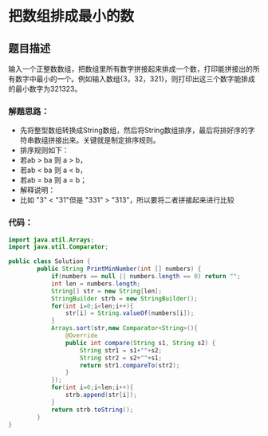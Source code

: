 # 把数组排成最小的数

## 题目描述
输入一个正整数数组，把数组里所有数字拼接起来排成一个数，打印能拼接出的所有数字中最小的一个。例如输入数组{3，32，321}，则打印出这三个数字能排成的最小数字为321323。

### 解题思路：

 * 先将整型数组转换成String数组，然后将String数组排序，最后将排好序的字符串数组拼接出来。关键就是制定排序规则。
 * 排序规则如下：
 * 若ab > ba 则 a > b，
 * 若ab < ba 则 a < b，
 * 若ab = ba 则 a = b；
 * 解释说明：
 * 比如 "3" < "31"但是 "331" > "313"，所以要将二者拼接起来进行比较


### 代码：


```java
import java.util.Arrays;
import java.util.Comparator;

public class Solution {
        public String PrintMinNumber(int [] numbers) {
            if(numbers == null || numbers.length == 0) return "";
            int len = numbers.length;
            String[] str = new String[len];
            StringBuilder strb = new StringBuilder();
            for(int i=0;i<len;i++){
                str[i] = String.valueOf(numbers[i]);
            }
            Arrays.sort(str,new Comparator<String>(){
                @Override
                public int compare(String s1, String s2) {
                    String str1 = s1+""+s2;
                    String str2 = s2+""+s1;
                    return str1.compareTo(str2);
                }
            });
            for(int i=0;i<len;i++){
                strb.append(str[i]);
            }
            return strb.toString();
        }
}

```